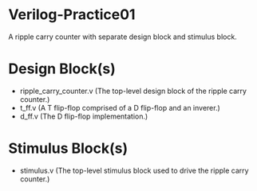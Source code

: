 # Verilog-Practice01
A ripple carry counter with separate design block and stimulus block.

# Design Block(s)
* ripple_carry_counter.v (The top-level design block of the ripple carry counter.)
* t_ff.v (A T flip-flop comprised of a D flip-flop and an inverer.)
* d_ff.v (The D flip-flop implementation.)

# Stimulus Block(s)
* stimulus.v (The top-level stimulus block used to drive the ripple carry counter.)
